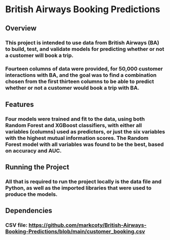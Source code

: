 # British Airways Booking Predictions

## Overview
### This project is intended to use data from British Airways (BA) to build, test, and validate models for predicting whether or not a customer will book a trip. 
### Fourteen columns of data were provided, for 50,000 customer interactions with BA, and the goal was to find a combination chosen from the first thirteen columns to be able to predict whether or not a customer would book a trip with BA.

## Features
### Four models were trained and fit to the data, using both Random Forest and XGBoost classifiers, with either all variables (columns) used as predictors, or just the six variables with the highest mutual information scores. The Random Forest model with all variables was found to be the best, based on accuracy and AUC.

## Running the Project
### All that is required to run the project locally is the data file and Python, as well as the imported libraries that were used to produce the models.

## Dependencies
### CSV file: https://github.com/markcoty/British-Airways-Booking-Predictions/blob/main/customer_booking.csv
